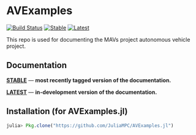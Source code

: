 # AVExamples

[![Build Status](https://travis-ci.org/JuliaMPC/AVExamples.jl.svg?branch=master)](https://travis-ci.org/JuliaMPC/AVExamples.jl)
[![Stable](https://img.shields.io/badge/docs-stable-blue.svg)](https://juliampc.github.io/AVExamples.jl/stable/)
[![Latest](https://img.shields.io/badge/docs-latest-blue.svg)](https://juliampc.github.io/AVExamples.jl/latest/)

This repo is used for documenting the MAVs project autonomous vehicle project.


## Documentation

[**STABLE**](https://juliampc.github.io/AVExamples.jl/stable/) &mdash; **most recently tagged version of the documentation.**

[**LATEST**](https://juliampc.github.io/AVExamples.jl/latest/) &mdash; **in-development version of the documentation.**


## Installation (for AVExamples.jl)

```julia
julia> Pkg.clone("https://github.com/JuliaMPC/AVExamples.jl")
```
